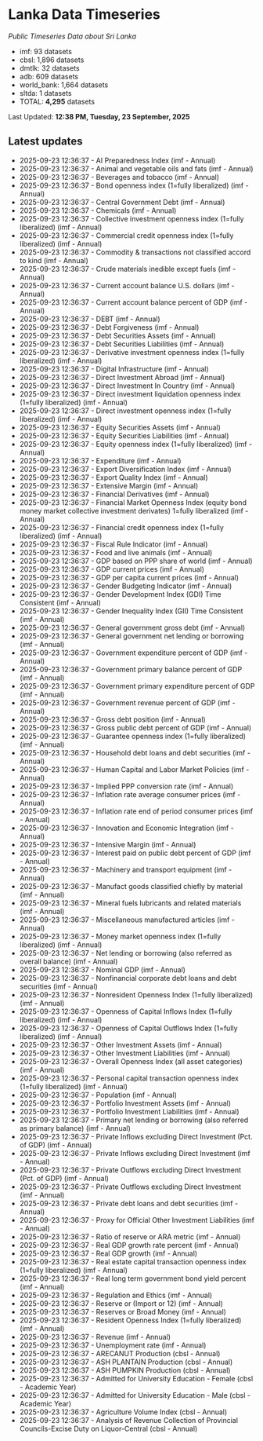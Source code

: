 # Lanka Data Timeseries
*Public Timeseries Data about Sri Lanka*

* imf: 93 datasets
* cbsl: 1,896 datasets
* dmtlk: 32 datasets
* adb: 609 datasets
* world_bank: 1,664 datasets
* sltda: 1 datasets
* TOTAL: **4,295** datasets

Last Updated: **12:38 PM, Tuesday, 23 September, 2025**

## Latest updates

* 2025-09-23 12:36:37 - AI Preparedness Index (imf - Annual)
* 2025-09-23 12:36:37 - Animal and vegetable oils and fats (imf - Annual)
* 2025-09-23 12:36:37 - Beverages and tobacco (imf - Annual)
* 2025-09-23 12:36:37 - Bond openness index (1=fully liberalized) (imf - Annual)
* 2025-09-23 12:36:37 - Central Government Debt (imf - Annual)
* 2025-09-23 12:36:37 - Chemicals (imf - Annual)
* 2025-09-23 12:36:37 - Collective investment openness index (1=fully liberalized) (imf - Annual)
* 2025-09-23 12:36:37 - Commercial credit openness index (1=fully liberalized) (imf - Annual)
* 2025-09-23 12:36:37 - Commodity & transactions not classified accord to kind (imf - Annual)
* 2025-09-23 12:36:37 - Crude materials inedible except fuels (imf - Annual)
* 2025-09-23 12:36:37 - Current account balance U.S. dollars (imf - Annual)
* 2025-09-23 12:36:37 - Current account balance percent of GDP (imf - Annual)
* 2025-09-23 12:36:37 - DEBT (imf - Annual)
* 2025-09-23 12:36:37 - Debt Forgiveness (imf - Annual)
* 2025-09-23 12:36:37 - Debt Securities Assets (imf - Annual)
* 2025-09-23 12:36:37 - Debt Securities Liabilities (imf - Annual)
* 2025-09-23 12:36:37 - Derivative investment openness index (1=fully liberalized) (imf - Annual)
* 2025-09-23 12:36:37 - Digital Infrastructure (imf - Annual)
* 2025-09-23 12:36:37 - Direct Investment Abroad (imf - Annual)
* 2025-09-23 12:36:37 - Direct Investment In Country (imf - Annual)
* 2025-09-23 12:36:37 - Direct investment liquidation openness index (1=fully liberalized) (imf - Annual)
* 2025-09-23 12:36:37 - Direct investment openness index (1=fully liberalized) (imf - Annual)
* 2025-09-23 12:36:37 - Equity Securities Assets (imf - Annual)
* 2025-09-23 12:36:37 - Equity Securities Liabilities (imf - Annual)
* 2025-09-23 12:36:37 - Equity openness index (1=fully liberalized) (imf - Annual)
* 2025-09-23 12:36:37 - Expenditure (imf - Annual)
* 2025-09-23 12:36:37 - Export Diversification Index (imf - Annual)
* 2025-09-23 12:36:37 - Export Quality Index (imf - Annual)
* 2025-09-23 12:36:37 - Extensive Margin (imf - Annual)
* 2025-09-23 12:36:37 - Financial Derivatives (imf - Annual)
* 2025-09-23 12:36:37 - Financial Market Openness Index (equity bond money market collective investment derivates) 1=fully liberalized (imf - Annual)
* 2025-09-23 12:36:37 - Financial credit openness index (1=fully liberalized) (imf - Annual)
* 2025-09-23 12:36:37 - Fiscal Rule Indicator (imf - Annual)
* 2025-09-23 12:36:37 - Food and live animals (imf - Annual)
* 2025-09-23 12:36:37 - GDP based on PPP share of world (imf - Annual)
* 2025-09-23 12:36:37 - GDP current prices (imf - Annual)
* 2025-09-23 12:36:37 - GDP per capita current prices (imf - Annual)
* 2025-09-23 12:36:37 - Gender Budgeting Indicator (imf - Annual)
* 2025-09-23 12:36:37 - Gender Development Index (GDI) Time Consistent (imf - Annual)
* 2025-09-23 12:36:37 - Gender Inequality Index (GII) Time Consistent (imf - Annual)
* 2025-09-23 12:36:37 - General government gross debt (imf - Annual)
* 2025-09-23 12:36:37 - General government net lending or borrowing (imf - Annual)
* 2025-09-23 12:36:37 - Government expenditure percent of GDP (imf - Annual)
* 2025-09-23 12:36:37 - Government primary balance percent of GDP (imf - Annual)
* 2025-09-23 12:36:37 - Government primary expenditure percent of GDP (imf - Annual)
* 2025-09-23 12:36:37 - Government revenue percent of GDP (imf - Annual)
* 2025-09-23 12:36:37 - Gross debt position (imf - Annual)
* 2025-09-23 12:36:37 - Gross public debt percent of GDP (imf - Annual)
* 2025-09-23 12:36:37 - Guarantee openness index (1=fully liberalized) (imf - Annual)
* 2025-09-23 12:36:37 - Household debt loans and debt securities (imf - Annual)
* 2025-09-23 12:36:37 - Human Capital and Labor Market Policies (imf - Annual)
* 2025-09-23 12:36:37 - Implied PPP conversion rate (imf - Annual)
* 2025-09-23 12:36:37 - Inflation rate average consumer prices (imf - Annual)
* 2025-09-23 12:36:37 - Inflation rate end of period consumer prices (imf - Annual)
* 2025-09-23 12:36:37 - Innovation and Economic Integration (imf - Annual)
* 2025-09-23 12:36:37 - Intensive Margin (imf - Annual)
* 2025-09-23 12:36:37 - Interest paid on public debt percent of GDP (imf - Annual)
* 2025-09-23 12:36:37 - Machinery and transport equipment (imf - Annual)
* 2025-09-23 12:36:37 - Manufact goods classified chiefly by material (imf - Annual)
* 2025-09-23 12:36:37 - Mineral fuels lubricants and related materials (imf - Annual)
* 2025-09-23 12:36:37 - Miscellaneous manufactured articles (imf - Annual)
* 2025-09-23 12:36:37 - Money market openness index (1=fully liberalized) (imf - Annual)
* 2025-09-23 12:36:37 - Net lending or borrowing (also referred as overall balance) (imf - Annual)
* 2025-09-23 12:36:37 - Nominal GDP (imf - Annual)
* 2025-09-23 12:36:37 - Nonfinancial corporate debt loans and debt securities (imf - Annual)
* 2025-09-23 12:36:37 - Nonresident Openness Index (1=fully liberalized) (imf - Annual)
* 2025-09-23 12:36:37 - Openness of Capital Inflows Index (1=fully liberalized) (imf - Annual)
* 2025-09-23 12:36:37 - Openness of Capital Outflows Index (1=fully liberalized) (imf - Annual)
* 2025-09-23 12:36:37 - Other Investment Assets (imf - Annual)
* 2025-09-23 12:36:37 - Other Investment Liabilities (imf - Annual)
* 2025-09-23 12:36:37 - Overall Openness Index (all asset categories) (imf - Annual)
* 2025-09-23 12:36:37 - Personal capital transaction openness index (1=fully liberalized) (imf - Annual)
* 2025-09-23 12:36:37 - Population (imf - Annual)
* 2025-09-23 12:36:37 - Portfolio Investment Assets (imf - Annual)
* 2025-09-23 12:36:37 - Portfolio Investment Liabilities (imf - Annual)
* 2025-09-23 12:36:37 - Primary net lending or borrowing (also referred as primary balance) (imf - Annual)
* 2025-09-23 12:36:37 - Private Inflows excluding Direct Investment (Pct. of GDP) (imf - Annual)
* 2025-09-23 12:36:37 - Private Inflows excluding Direct Investment (imf - Annual)
* 2025-09-23 12:36:37 - Private Outflows excluding Direct Investment (Pct. of GDP) (imf - Annual)
* 2025-09-23 12:36:37 - Private Outflows excluding Direct Investment (imf - Annual)
* 2025-09-23 12:36:37 - Private debt loans and debt securities (imf - Annual)
* 2025-09-23 12:36:37 - Proxy for Official Other Investment Liabilities (imf - Annual)
* 2025-09-23 12:36:37 - Ratio of reserve or ARA metric (imf - Annual)
* 2025-09-23 12:36:37 - Real GDP growth rate percent (imf - Annual)
* 2025-09-23 12:36:37 - Real GDP growth (imf - Annual)
* 2025-09-23 12:36:37 - Real estate capital transaction openness index (1=fully liberalized) (imf - Annual)
* 2025-09-23 12:36:37 - Real long term government bond yield percent (imf - Annual)
* 2025-09-23 12:36:37 - Regulation and Ethics (imf - Annual)
* 2025-09-23 12:36:37 - Reserve or (Import or 12) (imf - Annual)
* 2025-09-23 12:36:37 - Reserves or Broad Money (imf - Annual)
* 2025-09-23 12:36:37 - Resident Openness Index (1=fully liberalized) (imf - Annual)
* 2025-09-23 12:36:37 - Revenue (imf - Annual)
* 2025-09-23 12:36:37 - Unemployment rate (imf - Annual)
* 2025-09-23 12:36:37 - ARECANUT Production (cbsl - Annual)
* 2025-09-23 12:36:37 - ASH PLANTAIN Production (cbsl - Annual)
* 2025-09-23 12:36:37 - ASH PUMPKIN Production (cbsl - Annual)
* 2025-09-23 12:36:37 - Admitted for University Education - Female (cbsl - Academic Year)
* 2025-09-23 12:36:37 - Admitted for University Education - Male (cbsl - Academic Year)
* 2025-09-23 12:36:37 - Agriculture Volume Index (cbsl - Annual)
* 2025-09-23 12:36:37 - Analysis of Revenue Collection of Provincial Councils-Excise Duty on Liquor-Central (cbsl - Annual)